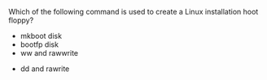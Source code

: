 Which of the following command is used to create a Linux installation hoot floppy?
*	mkboot disk
*	bootfp disk
*	ww and rawwrite
+	dd and rawrite
